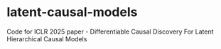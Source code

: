 # latent-causal-models
Code for ICLR 2025 paper - Differentiable Causal Discovery For Latent Hierarchical Causal Models
